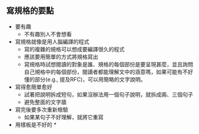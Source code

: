 ## 寫規格的要點
* 要有趣
	* 不有趣別人不會想看
* 寫規格就像是用人腦編譯的程式
	* 寫的複雜的規格可以想成要編譯很久的程式
	* 應該要用簡單的方式將規格寫出
	* 寫規格時試想閱讀的對象是誰、規格的每個部份是要呈現甚麼，並且詢問自己規格中的每個部份，閱讀者都能理解文中的涵意嗎，如果可能有不好懂的部分(e.g., 提及RFC)，可以用簡略的文字說明。
* 寫得愈簡單愈好
	* 試著把說明拆成短句，如果沒辦法用一個句子說明，就拆成兩、三個句子
	* 避免整面的文字牆
* 寫完後要多次重新檢驗
	* 如果某句子不好理解，就將它重寫
* 用樣板是不好的
	* 
<!--stackedit_data:
eyJoaXN0b3J5IjpbOTc0NjkyNDEzXX0=
-->